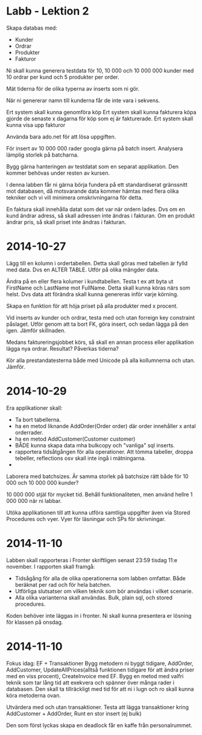 Labb - Lektion 2
================
Skapa databas med:
* Kunder
* Ordrar
* Produkter
* Fakturor

Ni skall kunna generera testdata för 10, 10 000 och 10 000 000 kunder med 10 ordrar per kund och 5 produkter per order.

Mät tiderna för de olika typerna av inserts som ni gör.

När ni genererar namn till kunderna får de inte vara i sekvens.

Ert system skall kunna genomföra köp
Ert system skall kunna fakturera köpa gjorde de senaste x dagarna för köp som ej är fakturerade.
Ert system skall kunna visa upp fakturor

Använda bara ado.net för att lösa uppgiften.

För insert av 10 000 000 rader googla gärna på batch insert. Analysera lämplig storlek på batcharna.

Bygg gärna hanteringen av testdatat som en separat applikation. Den kommer behövas under resten av kursen.

I denna labben får ni gärna börja fundera på ett standardiserat gränssnitt mot databasen, då motsvarande data kommer hämtas med flera olika tekniker och vi vill minimera omskrivningarna för detta.

En faktura skall innehålla datat som det var när ordern lades. Dvs om en kund ändrar adress, så skall adressen inte ändras i fakturan. Om en produkt ändrar pris, så skall priset inte ändras i fakturan.

2014-10-27
==========
Lägg till en kolumn i ordertabellen. Detta skall göras med tabellen är fylld med data. Dvs en ALTER TABLE. Utför på olika mängder data. 

Ändra på en eller flera kolumer i kundtabellen. Testa t ex att byta ut FirstName och LastName mot FullName. Detta skall kunna köras närs som helst. Dvs data att förändra skall kunna genereras inför varje körning.

Skapa en funktion för att höja priset på alla produkter med x procent.

Vid inserts av kunder och ordrar, testa med och utan forreign key constraint påslaget. Utför genom att ta bort FK, göra insert, och sedan lägga på den igen. Jämför skillnaden.

Medans faktureringsjobbet körs, så skall en annan process eller applikation lägga nya ordrar. Resultat? Påverkas tiderna?

Kör alla prestandatesterna både med Unicode på alla kollumnerna och utan. Jämför.

2014-10-29
==========
Era applikationer skall:
* Ta bort tabellerna. 
* ha en metod liknande AddOrder(Order order) där order innehåller x antal orderrader.
* ha en metod AddCustomer(Customer customer)
* BÅDE kunna skapa data mha bulkcopy och "vanliga" sql inserts.
* rapportera tidsåtgången för alla operationer. Att tömma tabeller, droppa tebeller, reflections osv skall inte ingå i mätningarna.
* 
Laborera med batchsizes. Är samma storlek på batchsize rätt både för 10 000 och 10 000 000 kunder?

10 000 000 stjäl för mycket tid. Behåll funktionaliteten, men använd hellre 1 000 000 när ni labbar.

Utöka applikationen till att kunna utföra samtliga uppgifter även via Stored Procedures och vyer. Vyer för läsningar och SPs för skrivningar.

2014-11-10
==========

Labben skall rapporteras i Fronter skriftligen senast 23:59 tisdag 11:e november.
I rapporten skall framgå:
* Tidsågång för alla de olika operationerna som labben omfattar. Både beräknat per rad och för hela batchen.
* Utförliga slutsatser om vilken teknik som bör användas i vilket scenarie.
* Alla olika varianterna skall användas. Bulk, plain sql, och stored procedures.

Koden behöver inte läggas in i fronter. Ni skall kunna presentera er lösning för klassen på onsdag.

2014-11-10
==========
Fokus idag: EF + Transaktioner
Bygg metodern ni byggt tidigare, AddOrder, AddCustomer, UpdateAllPrices(alltså funktionen tidigare för att ändra priser med en viss procent), CreateInvoice med EF.
Bygg en metod med valfri teknik som tar lång tid att exekvera och spänner över många rader i databasen. Den skall ta tillräckligt med tid för att ni i lugn och ro skall kunna köra metoderna ovan.

Utvärdera med och utan transaktioner. Testa att lägga transaktioner kring AddCustomer + AddOrder, Runt en stor insert (ej bulk)

Den som först lyckas skapa en deadlock får en kaffe från personalrummet.


